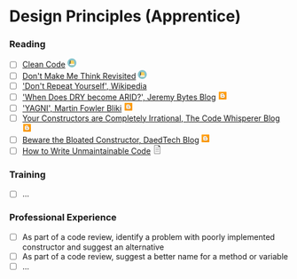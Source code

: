 # Design Principles (Apprentice)

### Reading
- [ ] [Clean Code](https://www.amazon.com/Clean-Code-Handbook-Software-Craftsmanship/dp/0132350882) <img src="../images/book.png" width="16" height="16"/>
- [ ] [Don't Make Me Think Revisited](https://www.amazon.com/Dont-Make-Think-Revisited-Usability/dp/0321965515) <img src="../images/book.png" width="16" height="16"/>
- [ ] ['Don't Repeat Yourself', Wikipedia](https://en.wikipedia.org/wiki/Don%27t_repeat_yourself)
- [ ] ['When Does DRY become ARID?', Jeremy Bytes Blog](https://jeremybytes.blogspot.com/2015/08/when-does-dry-become-arid.html) <img src="../images/blog.png" width="16" height="16"/>
- [ ] ['YAGNI', Martin Fowler Bliki](https://martinfowler.com/bliki/Yagni.html) <img src="../images/blog.png" width="16" height="16"/>
- [ ] [Your Constructors are Completely Irrational, The Code Whisperer Blog](https://blog.thecodewhisperer.com/permalink/your-constructors-are-completely-irrational) <img src="../images/blog.png" width="16" height="16"/>
- [ ] [Beware the Bloated Constructor, DaedTech Blog](https://daedtech.com/beware-the-bloated-constructor/) <img src="../images/blog.png" width="16" height="16"/>
- [ ] [How to Write Unmaintainable Code](https://www.se.rit.edu/~tabeec/RIT_441/Resources_files/How%20To%20Write%20Unmaintainable%20Code.pdf) <img src="../images/document.png" width="16" height="16"/>

### Training
- [ ] ...

### Professional Experience
- [ ] As part of a code review, identify a problem with poorly implemented constructor and suggest an alternative
- [ ] As part of a code review, suggest a better name for a method or variable
- [ ] ...
